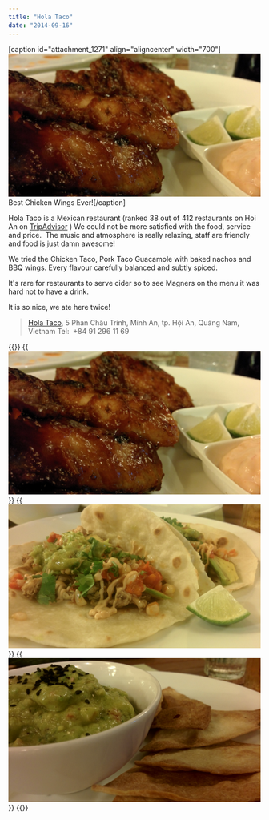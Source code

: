 ```yaml
---
title: "Hola Taco"
date: "2014-09-16"
---
```


\[caption id="attachment\_1271" align="aligncenter" width="700"\]![Best Chicken Wings Ever!](images/Picture-1024x583.jpeg) Best Chicken Wings Ever!\[/caption\]

Hola Taco is a Mexican restaurant (ranked 38 out of 412 restaurants on Hoi An on [TripAdvisor](http://www.tripadvisor.co.uk/Restaurant_Review-g298082-d6736464-Reviews-HOLA_TACO-Hoi_An_Quang_Nam_Province.html) ) We could not be more satisfied with the food, service and price.  The music and atmosphere is really relaxing, staff are friendly and food is just damn awesome!

We tried the Chicken Taco, Pork Taco Guacamole with baked nachos and BBQ wings. Every flavour carefully balanced and subtly spiced.

It's rare for restaurants to serve cider so to see Magners on the menu it was hard not to have a drink.

It is so nice, we ate here twice!

> [Hola Taco](https://plus.google.com/104244464240025294088/about), 5 Phan Châu Trinh, Minh An, tp. Hội An, Quảng Nam, Vietnam Tel:  +84 91 296 11 69


{{<gallery>}}
  {{<img src="images/Picture.jpeg" title="Best Chicken Wings Ever!">}}
  {{<img src="images/Picture1.jpeg" title="Totally awesome Chicken Taco.">}}
  {{<img src="images/Picture3.jpeg" title="Guacamole and baked nachos">}}
{{</gallery>}}
